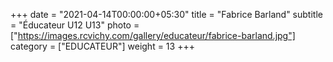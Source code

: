 +++
date = "2021-04-14T00:00:00+05:30"
title = "Fabrice Barland"
subtitle = "Éducateur U12 U13"
photo = ["https://images.rcvichy.com/gallery/educateur/fabrice-barland.jpg"]
category = ["EDUCATEUR"]
weight = 13
+++ 

